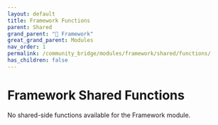 ```yaml
---
layout: default
title: Framework Functions
parent: Shared
grand_parent: "🧩 Framework"
great_grand_parent: Modules
nav_order: 1
permalink: /community_bridge/modules/framework/shared/functions/
has_children: false
---
```


# Framework Shared Functions
No shared-side functions available for the Framework module.
